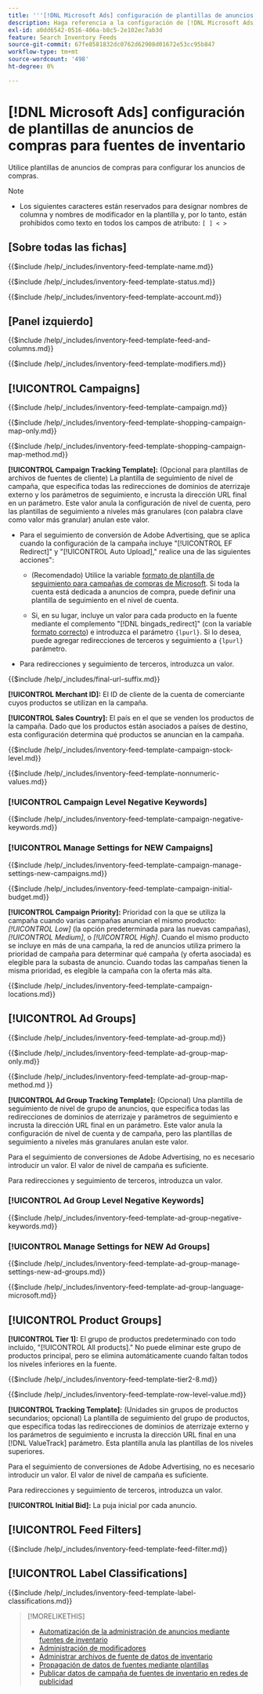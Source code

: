 ```yaml
---
title: '''[!DNL Microsoft Ads] configuración de plantillas de anuncios de compras para fuentes de inventario'
description: Haga referencia a la configuración de [!DNL Microsoft Ads] plantillas de anuncios de compras para fuentes de inventario.
exl-id: a0dd6542-0516-406a-b8c5-2e102ec7ab3d
feature: Search Inventory Feeds
source-git-commit: 67fe8581832dc0762d62908d01672e53cc95b847
workflow-type: tm+mt
source-wordcount: '498'
ht-degree: 0%

---
```


# [!DNL Microsoft Ads] configuración de plantillas de anuncios de compras para fuentes de inventario

Utilice plantillas de anuncios de compras para configurar los anuncios de compras.

>[!NOTE]
>
>* Los siguientes caracteres están reservados para designar nombres de columna y nombres de modificador en la plantilla y, por lo tanto, están prohibidos como texto en todos los campos de atributo:  `[ ] < > `


## \[Sobre todas las fichas\]

<!-- **Template Name:** -->

{{$include /help/_includes/inventory-feed-template-name.md}}

<!-- **Status:** -->

{{$include /help/_includes/inventory-feed-template-status.md}}

<!-- **Account:** -->

{{$include /help/_includes/inventory-feed-template-account.md}}

## \[Panel izquierdo\]

<!-- **[!UICONTROL Feed &amp; Columns]:** -->

{{$include /help/_includes/inventory-feed-template-feed-and-columns.md}}

<!-- **[!UICONTROL Modifiers]:** -->

{{$include /help/_includes/inventory-feed-template-modifiers.md}}

## [!UICONTROL Campaigns]

<!-- **[!UICONTROL Campaign]:** -->

{{$include /help/_includes/inventory-feed-template-campaign.md}}

<!-- **[!UICONTROL Campaign Map Only]:** -->

{{$include /help/_includes/inventory-feed-template-shopping-campaign-map-only.md}}

<!-- **[!UICONTROL Campaign Map Method]:** -->

{{$include /help/_includes/inventory-feed-template-shopping-campaign-map-method.md}}

**[!UICONTROL Campaign Tracking Template]:** (Opcional para plantillas de archivos de fuentes de cliente) La plantilla de seguimiento de nivel de campaña, que especifica todas las redirecciones de dominios de aterrizaje externo y los parámetros de seguimiento, e incrusta la dirección URL final en un parámetro. Este valor anula la configuración de nivel de cuenta, pero las plantillas de seguimiento a niveles más granulares (con palabra clave como valor más granular) anulan este valor.

* Para el seguimiento de conversión de Adobe Advertising, que se aplica cuando la configuración de la campaña incluye &quot;[!UICONTROL EF Redirect]&quot; y &quot;[!UICONTROL Auto Upload],&quot; realice una de las siguientes acciones&quot;:

   * (Recomendado) Utilice la variable [formato de plantilla de seguimiento para campañas de compras de Microsoft](/help/search-social-commerce/tracking/formats-click-tracking-microsoft.md). Si toda la cuenta está dedicada a anuncios de compra, puede definir una plantilla de seguimiento en el nivel de cuenta.

   * Si, en su lugar, incluye un valor para cada producto en la fuente mediante el complemento &quot;[!DNL bingads_redirect]&quot; (con la variable [formato correcto](/help/search-social-commerce/tracking/formats-click-tracking-microsoft.md)) e introduzca el parámetro `{lpurl}`. Si lo desea, puede agregar redirecciones de terceros y seguimiento a `{lpurl}` parámetro.

* Para redirecciones y seguimiento de terceros, introduzca un valor.

<!-- **[!UICONTROL Campaign Final URL Suffix]:** -->

{{$include /help/_includes/final-url-suffix.md}}

**[!UICONTROL Merchant ID]:** El ID de cliente de la cuenta de comerciante cuyos productos se utilizan en la campaña.

**[!UICONTROL Sales Country]:** El país en el que se venden los productos de la campaña. Dado que los productos están asociados a países de destino, esta configuración determina qué productos se anuncian en la campaña.

<!-- **[!UICONTROL Stock Level]:** -->

{{$include /help/_includes/inventory-feed-template-campaign-stock-level.md}}

<!-- **[!UICONTROL This column has non-numeric values]:** -->

{{$include /help/_includes/inventory-feed-template-nonnumeric-values.md}}

### [!UICONTROL Campaign Level Negative Keywords]

{{$include /help/_includes/inventory-feed-template-campaign-negative-keywords.md}}

### [!UICONTROL Manage Settings for NEW Campaigns]

<!-- Flag/check box **[!UICONTROL Manage Settings for NEW Campaigns]:** -->

{{$include /help/_includes/inventory-feed-template-campaign-manage-settings-new-campaigns.md}}

<!-- **[!UICONTROL Initial Budget]:** -->

{{$include /help/_includes/inventory-feed-template-campaign-initial-budget.md}}

**[!UICONTROL Campaign Priority]:** Prioridad con la que se utiliza la campaña cuando varias campañas anuncian el mismo producto: *[!UICONTROL Low]* (la opción predeterminada para las nuevas campañas), *[!UICONTROL Medium]*, o *[!UICONTROL High]*. Cuando el mismo producto se incluye en más de una campaña, la red de anuncios utiliza primero la prioridad de campaña para determinar qué campaña (y oferta asociada) es elegible para la subasta de anuncio. Cuando todas las campañas tienen la misma prioridad, es elegible la campaña con la oferta más alta.

<!-- **[!UICONTROL Locations]:** -->

{{$include /help/_includes/inventory-feed-template-campaign-locations.md}}

## [!UICONTROL Ad Groups]

<!-- **[!UICONTROL Ad Group]:** -->

{{$include /help/_includes/inventory-feed-template-ad-group.md}}

<!-- **[!UICONTROL Map Only]:** -->

{{$include /help/_includes/inventory-feed-template-ad-group-map-only.md}}

<!-- **[!UICONTROL Map Method]:** -->

{{$include /help/_includes/inventory-feed-template-ad-group-map-method.md }}

**[!UICONTROL Ad Group Tracking Template]:** (Opcional) Una plantilla de seguimiento de nivel de grupo de anuncios, que especifica todas las redirecciones de dominios de aterrizaje y parámetros de seguimiento e incrusta la dirección URL final en un parámetro. Este valor anula la configuración de nivel de cuenta y de campaña, pero las plantillas de seguimiento a niveles más granulares anulan este valor.

Para el seguimiento de conversiones de Adobe Advertising, no es necesario introducir un valor. El valor de nivel de campaña es suficiente.

Para redirecciones y seguimiento de terceros, introduzca un valor.

### [!UICONTROL Ad Group Level Negative Keywords]

{{$include /help/_includes/inventory-feed-template-ad-group-negative-keywords.md}}

### [!UICONTROL Manage Settings for NEW Ad Groups]

<!-- Flag/check box **[!UICONTROL Manage Settings for NEW Ad Groups]:** -->

{{$include /help/_includes/inventory-feed-template-ad-group-manage-settings-new-ad-groups.md}}

<!-- **[!UICONTROL Languages]:** -->

{{$include /help/_includes/inventory-feed-template-ad-group-language-microsoft.md}}

## [!UICONTROL Product Groups]

**[!UICONTROL Tier 1]:** El grupo de productos predeterminado con todo incluido, &quot;[!UICONTROL All products].&quot; No puede eliminar este grupo de productos principal, pero se elimina automáticamente cuando faltan todos los niveles inferiores en la fuente.

<!-- **[!UICONTROL Tier 2 - Tier 8]:** -->

{{$include /help/_includes/inventory-feed-template-tier2-8.md}}

<!-- **[!UICONTROL Row Level Value]:** -->

{{$include /help/_includes/inventory-feed-template-row-level-value.md}}

**[!UICONTROL Tracking Template]:** (Unidades sin grupos de productos secundarios; opcional) La plantilla de seguimiento del grupo de productos, que especifica todas las redirecciones de dominios de aterrizaje externo y los parámetros de seguimiento e incrusta la dirección URL final en una [!DNL ValueTrack] parámetro. Esta plantilla anula las plantillas de los niveles superiores.

Para el seguimiento de conversiones de Adobe Advertising, no es necesario introducir un valor. El valor de nivel de campaña es suficiente.

Para redirecciones y seguimiento de terceros, introduzca un valor.

**[!UICONTROL Initial Bid]:** La puja inicial por cada anuncio.

## [!UICONTROL Feed Filters]

<!-- **\[Feed Filter\]:** -->

{{$include /help/_includes/inventory-feed-template-feed-filter.md}}

## [!UICONTROL Label Classifications]

<!-- **\[Component\] [!UICONTROL Label Classifications] &gt; `[Label Classification and Value`]:** -->

{{$include /help/_includes/inventory-feed-template-label-classifications.md}}

>[!MORELIKETHIS]
>
>* [Automatización de la administración de anuncios mediante fuentes de inventario](../inventory-feeds-about.md)
>* [Administración de modificadores](../modifiers-manage.md)
>* [Administrar archivos de fuente de datos de inventario](/help/search-social-commerce/campaign-management/inventory-feeds/feed-files-manage.md)
>* [Propagación de datos de fuentes mediante plantillas](../feed-data-propagate.md)
>* [Publicar datos de campaña de fuentes de inventario en redes de publicidad](../propagated-data-post.md)
